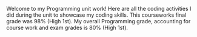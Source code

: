 Welcome to my Programming unit work! Here are all the coding activities I did during the unit to showcase my coding skills.
This courseworks final grade was 98% (High 1st). My overall Programming grade, accounting for course work and exam grades is 80% (High 1st).
